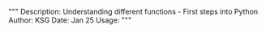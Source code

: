 """
Description: Understanding different functions - First steps into Python
Author: KSG
Date: Jan 25
Usage:
"""